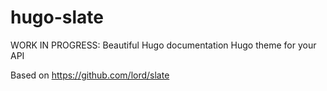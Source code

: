 # hugo-slate

WORK IN PROGRESS: Beautiful Hugo documentation Hugo theme for your API

Based on https://github.com/lord/slate
